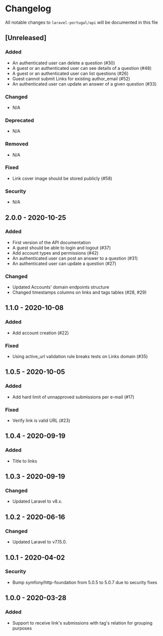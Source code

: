 # Changelog

All notable changes to `laravel-portugal/api` will be documented in this file

## [Unreleased]

### Added

- An authenticated user can delete a question (#30)
- A guest or an authenticated user can see details of a question (#48)
- A guest or an authenticated user can list questions (#26)
- Guest cannot submit Links for existing author_email (#52)
- An authenticated user can update an answer of a given question (#33)

### Changed

- N/A

### Deprecated

- N/A

### Removed

- N/A

### Fixed

- Link cover image should be stored publicly (#58)

### Security

- N/A

## 2.0.0 - 2020-10-25

### Added

- First version of the API documentation
- A guest should be able to login and logout (#37)
- Add account types and permissions (#42)
- An authenticated user can post an answer to a question (#31)
- An authenticated user can update a question (#27)

### Changed

- Updated Accounts' domain endpoints structure
- Changed timestamps columns on links and tags tables (#28, #29)

## 1.1.0 - 2020-10-08

### Added

- Add account creation (#22)

### Fixed

- Using active_url validation rule breaks tests on Links domain (#35)

## 1.0.5 - 2020-10-05

### Added

- Add hard limit of unnapproved submissions per e-mail (#17)

### Fixed

- Verify link is valid URL (#23)

## 1.0.4 - 2020-09-19

### Added

- Title to links

## 1.0.3 - 2020-09-19

### Changed

- Updated Laravel to v8.x. 

## 1.0.2 - 2020-06-16

### Changed

- Updated Laravel to v7.15.0. 

## 1.0.1 - 2020-04-02

### Security

- Bump symfony/http-foundation from 5.0.5 to 5.0.7 due to security fixes

## 1.0.0 - 2020-03-28

### Added

- Support to receive link's submissions with tag's relation for grouping purposes
